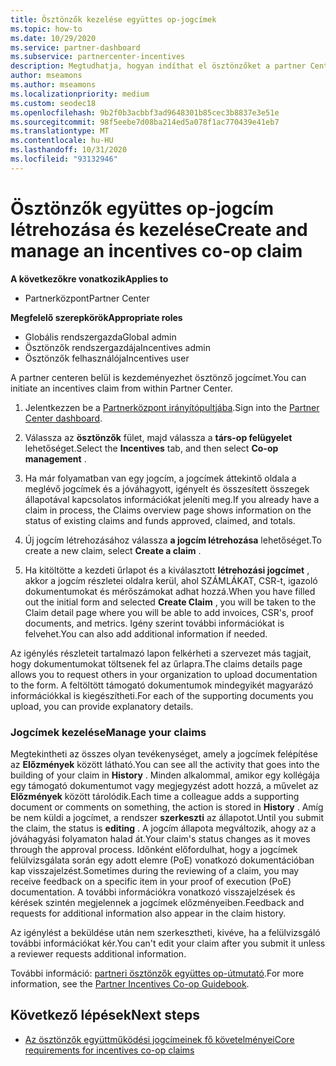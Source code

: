 ```yaml
---
title: Ösztönzők kezelése együttes op-jogcímek
ms.topic: how-to
ms.date: 10/29/2020
ms.service: partner-dashboard
ms.subservice: partnercenter-incentives
description: Megtudhatja, hogyan indíthat el ösztönzőket a partner Centertől. Megtekintheti az összes olyan tevékenységet, amely a jogcímek felépítése az előzmények között látható.
author: mseamons
ms.author: mseamons
ms.localizationpriority: medium
ms.custom: seodec18
ms.openlocfilehash: 9b2f0b3acbbf3ad9648301b85cec3b8837e3e51e
ms.sourcegitcommit: 98f5eebe7d08ba214ed5a078f1ac770439e41eb7
ms.translationtype: MT
ms.contentlocale: hu-HU
ms.lasthandoff: 10/31/2020
ms.locfileid: "93132946"
---
```

# <a name="create-and-manage-an-incentives-co-op-claim"></a><span data-ttu-id="09e15-104">Ösztönzők együttes op-jogcím létrehozása és kezelése</span><span class="sxs-lookup"><span data-stu-id="09e15-104">Create and manage an incentives co-op claim</span></span>

<span data-ttu-id="09e15-105">**A következőkre vonatkozik**</span><span class="sxs-lookup"><span data-stu-id="09e15-105">**Applies to**</span></span>

- <span data-ttu-id="09e15-106">Partnerközpont</span><span class="sxs-lookup"><span data-stu-id="09e15-106">Partner Center</span></span>

<span data-ttu-id="09e15-107">**Megfelelő szerepkörök**</span><span class="sxs-lookup"><span data-stu-id="09e15-107">**Appropriate roles**</span></span>

- <span data-ttu-id="09e15-108">Globális rendszergazda</span><span class="sxs-lookup"><span data-stu-id="09e15-108">Global admin</span></span>
- <span data-ttu-id="09e15-109">Ösztönzők rendszergazdája</span><span class="sxs-lookup"><span data-stu-id="09e15-109">Incentives admin</span></span>
- <span data-ttu-id="09e15-110">Ösztönzők felhasználója</span><span class="sxs-lookup"><span data-stu-id="09e15-110">Incentives user</span></span>

<span data-ttu-id="09e15-111">A partner centeren belül is kezdeményezhet ösztönző jogcímet.</span><span class="sxs-lookup"><span data-stu-id="09e15-111">You can initiate an incentives claim from within Partner Center.</span></span>

1. <span data-ttu-id="09e15-112">Jelentkezzen be a [Partnerközpont irányítópultjába](https://partner.microsoft.com/dashboard/).</span><span class="sxs-lookup"><span data-stu-id="09e15-112">Sign into the [Partner Center dashboard](https://partner.microsoft.com/dashboard/).</span></span>

2. <span data-ttu-id="09e15-113">Válassza az **ösztönzők** fület, majd válassza a **társ-op felügyelet** lehetőséget.</span><span class="sxs-lookup"><span data-stu-id="09e15-113">Select the **Incentives** tab, and then select **Co-op management** .</span></span>

3. <span data-ttu-id="09e15-114">Ha már folyamatban van egy jogcím, a jogcímek áttekintő oldala a meglévő jogcímek és a jóváhagyott, igényelt és összesített összegek állapotával kapcsolatos információkat jeleníti meg.</span><span class="sxs-lookup"><span data-stu-id="09e15-114">If you already have a claim in process, the Claims overview page shows information on the status of existing claims and funds approved, claimed, and totals.</span></span>

4. <span data-ttu-id="09e15-115">Új jogcím létrehozásához válassza **a jogcím létrehozása** lehetőséget.</span><span class="sxs-lookup"><span data-stu-id="09e15-115">To create a new claim, select **Create a claim** .</span></span>

5. <span data-ttu-id="09e15-116">Ha kitöltötte a kezdeti űrlapot és a kiválasztott **létrehozási jogcímet** , akkor a jogcím részletei oldalra kerül, ahol SZÁMLÁKAT, CSR-t, igazoló dokumentumokat és mérőszámokat adhat hozzá.</span><span class="sxs-lookup"><span data-stu-id="09e15-116">When you have filled out the initial form and selected **Create Claim** , you will be taken to the Claim detail page where you will be able to add invoices, CSR's, proof documents, and metrics.</span></span> <span data-ttu-id="09e15-117">Igény szerint további információkat is felvehet.</span><span class="sxs-lookup"><span data-stu-id="09e15-117">You can also add additional information if needed.</span></span>

<span data-ttu-id="09e15-118">Az igénylés részleteit tartalmazó lapon felkérheti a szervezet más tagjait, hogy dokumentumokat töltsenek fel az űrlapra.</span><span class="sxs-lookup"><span data-stu-id="09e15-118">The claims details page allows you to request others in your organization to upload documentation to the form.</span></span> <span data-ttu-id="09e15-119">A feltöltött támogató dokumentumok mindegyikét magyarázó információkkal is kiegészítheti.</span><span class="sxs-lookup"><span data-stu-id="09e15-119">For each of the supporting documents you upload, you can provide explanatory details.</span></span> 

### <a name="manage-your-claims"></a><span data-ttu-id="09e15-120">Jogcímek kezelése</span><span class="sxs-lookup"><span data-stu-id="09e15-120">Manage your claims</span></span>

<span data-ttu-id="09e15-121">Megtekintheti az összes olyan tevékenységet, amely a jogcímek felépítése az **Előzmények** között látható.</span><span class="sxs-lookup"><span data-stu-id="09e15-121">You can see all the activity that goes into the building of your claim in **History** .</span></span> <span data-ttu-id="09e15-122">Minden alkalommal, amikor egy kollégája egy támogató dokumentumot vagy megjegyzést adott hozzá, a művelet az **Előzmények** között tárolódik.</span><span class="sxs-lookup"><span data-stu-id="09e15-122">Each time a colleague adds a supporting document or comments on something, the action is stored in **History** .</span></span> <span data-ttu-id="09e15-123">Amíg be nem küldi a jogcímet, a rendszer **szerkeszti** az állapotot.</span><span class="sxs-lookup"><span data-stu-id="09e15-123">Until you submit the claim, the status is **editing** .</span></span> <span data-ttu-id="09e15-124">A jogcím állapota megváltozik, ahogy az a jóváhagyási folyamaton halad át.</span><span class="sxs-lookup"><span data-stu-id="09e15-124">Your claim's status changes as it moves through the approval process.</span></span> <span data-ttu-id="09e15-125">Időnként előfordulhat, hogy a jogcímek felülvizsgálata során egy adott elemre (PoE) vonatkozó dokumentációban kap visszajelzést.</span><span class="sxs-lookup"><span data-stu-id="09e15-125">Sometimes during the reviewing of a claim, you may receive feedback on a specific item in your proof of execution (PoE) documentation.</span></span> <span data-ttu-id="09e15-126">A további információkra vonatkozó visszajelzések és kérések szintén megjelennek a jogcímek előzményeiben.</span><span class="sxs-lookup"><span data-stu-id="09e15-126">Feedback and requests for additional information also appear in the claim history.</span></span>

<span data-ttu-id="09e15-127">Az igénylést a beküldése után nem szerkesztheti, kivéve, ha a felülvizsgáló további információkat kér.</span><span class="sxs-lookup"><span data-stu-id="09e15-127">You can't edit your claim after you submit it unless a reviewer requests additional information.</span></span>

<span data-ttu-id="09e15-128">További információ: [partneri ösztönzők együttes op-útmutató](https://assetsprod.microsoft.com/co-op-guidebook.pdf).</span><span class="sxs-lookup"><span data-stu-id="09e15-128">For more information, see the [Partner Incentives Co-op Guidebook](https://assetsprod.microsoft.com/co-op-guidebook.pdf).</span></span>

## <a name="next-steps"></a><span data-ttu-id="09e15-129">Következő lépések</span><span class="sxs-lookup"><span data-stu-id="09e15-129">Next steps</span></span>

- [<span data-ttu-id="09e15-130">Az ösztönzők együttműködési jogcímeinek fő követelményei</span><span class="sxs-lookup"><span data-stu-id="09e15-130">Core requirements for incentives co-op claims</span></span>](core-requirements.md)